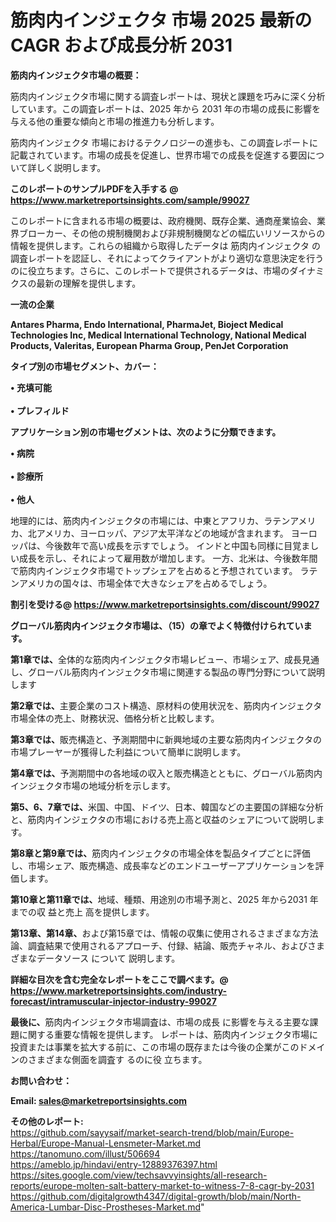 # 筋肉内インジェクタ 市場 2025 最新の CAGR および成長分析 2031

<strong><b>筋肉内インジェクタ市場の概要：</b></strong>

筋肉内インジェクタ市場に関する調査レポートは、現状と課題を巧みに深く分析しています。この調査レポートは、2025 年から 2031 年の市場の成長に影響を与える他の重要な傾向と市場の推進力も分析します。

筋肉内インジェクタ 市場におけるテクノロジーの進歩も、この調査レポートに記載されています。市場の成長を促進し、世界市場での成長を促進する要因について詳しく説明します。

<strong>このレポートのサンプルPDFを入手する @ <a href=https://www.marketreportsinsights.com/sample/99027>https://www.marketreportsinsights.com/sample/99027</a></strong>

このレポートに含まれる市場の概要は、政府機関、既存企業、通商産業協会、業界ブローカー、その他の規制機関および非規制機関などの幅広いリソースからの情報を提供します。これらの組織から取得したデータは 筋肉内インジェクタ の調査レポートを認証し、それによってクライアントがより適切な意思決定を行うのに役立ちます。さらに、このレポートで提供されるデータは、市場のダイナミクスの最新の理解を提供します。

<strong>一流の企業</strong>

<strong><b>Antares Pharma, Endo International, PharmaJet, Bioject Medical Technologies Inc, Medical International Technology, National Medical Products, Valeritas, European Pharma Group, PenJet Corporation</b></strong>

<strong><b>タイプ別の市場セグメント、カバー：</b></strong>

<strong>• 充填可能<br><br>• プレフィルド</strong>

<strong><b>アプリケーション別の市場セグメントは、次のように分類できます。</b></strong>

<strong>• 病院<br><br>• 診療所<br><br>• 他人</strong>

 地理的には、筋肉内インジェクタの市場には、中東とアフリカ、ラテンアメリカ、北アメリカ、ヨーロッパ、アジア太平洋などの地域が含まれます。 ヨーロッパは、今後数年で高い成長を示すでしょう。 インドと中国も同様に目覚ましい成長を示し、それによって雇用数が増加します。 一方、北米は、今後数年間で筋肉内インジェクタ市場でトップシェアを占めると予想されています。 ラテンアメリカの国々は、市場全体で大きなシェアを占めるでしょう。

<strong>割引を受ける@ <a href=https://www.marketreportsinsights.com/discount/99027>https://www.marketreportsinsights.com/discount/99027</a></strong>

<strong><b>グローバル筋肉内インジェクタ市場は、（15）の章でよく特徴付けられています。</b></strong>

<strong><b>第</b></strong><strong><b>1章では、</b></strong>全体的な筋肉内インジェクタ市場レビュー、市場シェア、成長見通し、グローバル筋肉内インジェクタ市場に関連する製品の専門分野について説明します

<strong><b>第2章では、</b></strong>主要企業のコスト構造、原材料の使用状況を、筋肉内インジェクタ市場全体の売上、財務状況、価格分析と比較します。

<strong><b>第3章では、</b></strong>販売構造と、予測期間中に新興地域の主要な筋肉内インジェクタの市場プレーヤーが獲得した利益について簡単に説明します。

<strong><b>第4章では、</b></strong>予測期間中の各地域の収入と販売構造とともに、グローバル筋肉内インジェクタ市場の地域分析を示します。

<strong><b>第5、6、7章では、</b></strong>米国、中国、ドイツ、日本、韓国などの主要国の詳細な分析と、筋肉内インジェクタの市場における売上高と収益のシェアについて説明します。

<strong><b>第8章と第9章では、</b></strong>筋肉内インジェクタの市場全体を製品タイプごとに評価し、市場シェア、販売構造、成長率などのエンドユーザーアプリケーションを評価します。

<strong><b>第10章と第11章では、</b></strong>地域、種類、用途別の市場予測と、2025 年から2031 年までの収 益と売上 高を提供します。

<strong><b>第13章、第14章、</b></strong>および第15章では、情報の収集に使用されるさまざまな方法論、調査結果で使用されるアプローチ、付録、結論、販売チャネル、およびさまざまなデータソース について 説明します。

<strong>詳細な目次を含む完全なレポートをここで調べます。@ <a href=https://www.marketreportsinsights.com/industry-forecast/intramuscular-injector-industry-99027>https://www.marketreportsinsights.com/industry-forecast/intramuscular-injector-industry-99027</a></strong>

<strong><b>最後に、</b></strong>筋肉内インジェクタ市場調査は、市場の成長 に影響を</a>与える主要な課題に関する重要な情報を提供します。 レポートは、筋肉内インジェクタ市場に投資または事業を拡大する前に、この市場の既存または今後の企業がこのドメインのさまざまな側面を調査す るのに役 立ちます。

<strong><b>お問い合わせ：</b></strong>

<strong>Email: </strong><a href=mailto:sales@marketreportsinsights.com><strong>sales@marketreportsinsights.com</strong></a>

<strong>その他のレポート:</strong>
<br>
<a href=https://github.com/sayysaif/market-search-trend/blob/main/Europe-Herbal/Europe-Manual-Lensmeter-Market.md>https://github.com/sayysaif/market-search-trend/blob/main/Europe-Herbal/Europe-Manual-Lensmeter-Market.md</a>
<br>
<a href=https://tanomuno.com/illust/506694>https://tanomuno.com/illust/506694</a>
<br>
<a href=https://ameblo.jp/hindavi/entry-12889376397.html>https://ameblo.jp/hindavi/entry-12889376397.html</a>
<br>
<a href=https://sites.google.com/view/techsavvyinsights/all-research-reports/europe-molten-salt-battery-market-to-witness-7-8-cagr-by-2031>https://sites.google.com/view/techsavvyinsights/all-research-reports/europe-molten-salt-battery-market-to-witness-7-8-cagr-by-2031</a>
<br>
<a href=https://github.com/digitalgrowth4347/digital-growth/blob/main/North-America-Lumbar-Disc-Prostheses-Market.md>https://github.com/digitalgrowth4347/digital-growth/blob/main/North-America-Lumbar-Disc-Prostheses-Market.md</a>"
